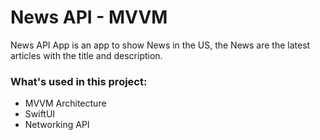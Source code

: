 # News API - MVVM

News API App is an app to show News in the US, the News are the latest articles with the title and description. 

### What's used in this project:
* MVVM Architecture
* SwiftUI
* Networking API
